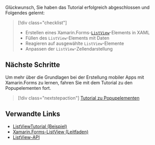 Glückwunsch, Sie haben das Tutorial erfolgreich abgeschlossen und Folgendes gelernt:

> [!div class="checklist"]
> - Erstellen eines Xamarin.Forms-[`ListView`](xref:Xamarin.Forms.ListView)-Elements in XAML
> - Füllen des `ListView`-Elements mit Daten
> - Reagieren auf ausgewählte `ListView`-Elemente
> - Anpassen der `ListView`-Zellendarstellung

## <a name="next-steps"></a>Nächste Schritte

Um mehr über die Grundlagen bei der Erstellung mobiler Apps mit Xamarin.Forms zu lernen, fahren Sie mit dem Tutorial zu den Popupelementen fort.

> [!div class="nextstepaction"]
> [Tutorial zu Popupelementen](~/get-started/tutorials/pop-ups/index.yml)

## <a name="related-links"></a>Verwandte Links

- [ListViewTutorial (Beispiel)](https://developer.xamarin.com/samples/xamarin-forms/GetStarted/Tutorials/ListViewTutorial)
- [Xamarin.Forms-ListView (Leitfaden)](~/xamarin-forms/user-interface/listview/index.md)
- [ListView-API](xref:Xamarin.Forms.ListView)
